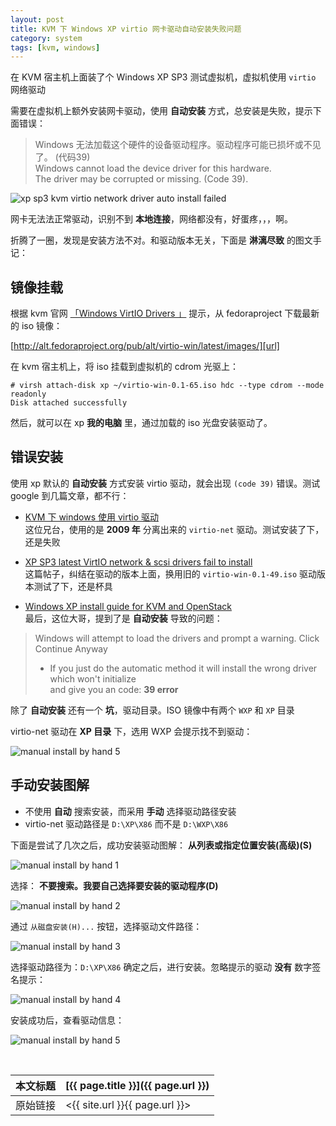 ```yaml
---
layout: post
title: KVM 下 Windows XP virtio 网卡驱动自动安装失败问题
category: system
tags: [kvm, windows]
---
```


在 KVM 宿主机上面装了个 Windows XP SP3 测试虚拟机，虚拟机使用 `virtio` 网络驱动

需要在虚拟机上额外安装网卡驱动，使用 **自动安装** 方式，总安装是失败，提示下面错误：

> Windows 无法加载这个硬件的设备驱动程序。驱动程序可能已损坏或不见了。 (代码39)  
> Windows cannot load the device driver for this hardware.  
> The driver may be corrupted or missing. (Code 39).

![xp sp3 kvm virtio network driver auto install failed][a]

[a]: http://media-cache-ec0.pinimg.com/originals/a3/66/c5/a366c578d26a9edf9b8e13aaf2cef930.jpg

网卡无法法正常驱动，识别不到 **本地连接**，网络都没有，好蛋疼，，，啊。

折腾了一圈，发现是安装方法不对。和驱动版本无关，下面是 **淋漓尽致** 的图文手记：

## 镜像挂载

根据 kvm 官网 [「Windows VirtIO Drivers 」][0] 提示，从 fedoraproject 下载最新的 iso 镜像：

[http://alt.fedoraproject.org/pub/alt/virtio-win/latest/images/][url]

[url]: http://alt.fedoraproject.org/pub/alt/virtio-win/latest/images/

在 kvm 宿主机上，将 iso 挂载到虚拟机的 cdrom 光驱上：

    # virsh attach-disk xp ~/virtio-win-0.1-65.iso hdc --type cdrom --mode readonly
    Disk attached successfully

然后，就可以在 xp **我的电脑** 里，通过加载的 iso 光盘安装驱动了。

## 错误安装

使用 xp 默认的 **自动安装** 方式安装 virtio 驱动，就会出现 `(code 39)` 错误。测试 google 到几篇文章，都不行：

- [KVM 下 windows 使用 virtio 驱动][1]  
这位兄台，使用的是 **2009 年** 分离出来的 `virtio-net` 驱动。测试安装了下，还是失败

- [XP SP3 latest VirtIO network & scsi drivers fail to install][2]  
这篇帖子，纠结在驱动的版本上面，换用旧的 `virtio-win-0.1-49.iso` 驱动版本测试了下，还是杯具

- [Windows XP install guide for KVM and OpenStack][3]  
最后，这位大哥，提到了是 **自动安装** 导致的问题：

> Windows will attempt to load the drivers and prompt a warning. Click Continue Anyway  
> - If you just do the automatic method it will install the wrong driver which won't initialize  
> and give you an code: **39 error**

除了 **自动安装** 还有一个 **坑**，驱动目录。ISO 镜像中有两个 `WXP` 和 `XP` 目录

virtio-net 驱动在 **XP 目录** 下，选用 WXP 会提示找不到驱动：

![manual install by hand 5][f]

## 手动安装图解

- 不使用 **自动** 搜索安装，而采用 **手动** 选择驱动路径安装
- virtio-net 驱动路径是 `D:\XP\X86` 而不是 `D:\WXP\X86`

下面是尝试了几次之后，成功安装驱动图解： **从列表或指定位置安装(高级)(S)**

![manual install by hand 1][b]

选择： **不要搜索。我要自己选择要安装的驱动程序(D)**

![manual install by hand 2][c]

通过 `从磁盘安装(H)...` 按钮，选择驱动文件路径：

![manual install by hand 3][d]

选择驱动路径为：`D:\XP\X86` 确定之后，进行安装。忽略提示的驱动 **没有** 数字签名提示：

![manual install by hand 4][e]

安装成功后，查看驱动信息：

![manual install by hand 5][g]

[0]: http://www.linux-kvm.org/page/WindowsGuestDrivers/Download_Drivers
[1]: http://www.361way.com/kvm-windows-virtio/2816.html
[2]: http://forum.proxmox.com/threads/14765-XP-SP3-latest-VirtIO-network-amp-scsi-drivers-fail-to-install
[3]: http://www.unicornclouds.com/blog_posts/kvm_windows_xp_install_openstack

[b]: http://media-cache-ec0.pinimg.com/originals/d6/6a/20/d66a20bcc861846ada8980edf9062f08.jpg
[c]: http://media-cache-ak0.pinimg.com/originals/52/32/10/5232108b8e76311103d3f9caf98b4dcc.jpg
[d]: http://media-cache-ec0.pinimg.com/originals/91/5d/cc/915dccb1c59e6931fcb29ced0896d573.jpg
[e]: http://media-cache-ak0.pinimg.com/originals/0c/07/cc/0c07cc625ee8ee3be792f2c17b633122.jpg
[f]: http://media-cache-ak0.pinimg.com/originals/2d/83/4e/2d834e41fb542fc01c1b21286ca814f5.jpg
[g]: http://media-cache-ec0.pinimg.com/originals/7f/6f/8e/7f6f8e48fd770e02d4e8ec728dcd8ac0.jpg

<br/>

本文标题 | [{{ page.title }}]({{ page.url }})
-------- |:--------
原始链接 | <{{ site.url }}{{ page.url }}>
